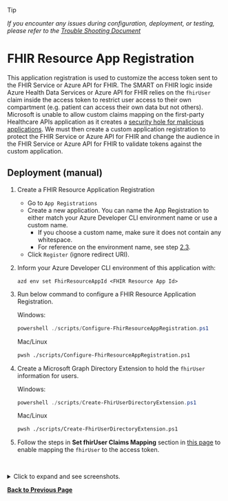 > [!TIP]
> *If you encounter any issues during configuration, deployment, or testing, please refer to the [Trouble Shooting Document](../troubleshooting.md)*

# FHIR Resource App Registration

This application registration is used to customize the access token sent to the FHIR Service or Azure API for FHIR. The SMART on FHIR logic inside Azure Health Data Services or Azure API for FHIR relies on the `fhirUser` claim inside the access token to restrict user access to their own compartment (e.g. patient can access their own data but not others). Microsoft is unable to allow custom claims mapping on the first-party Healthcare APIs application as it creates a [security hole for malicious applications](https://learn.microsoft.com/en-us/entra/identity-platform/reference-app-manifest#acceptmappedclaims-attribute). We must then create a custom application registration to protect the FHIR Service or Azure API for FHIR and change the audience in the FHIR Service or Azure API for FHIR to validate tokens against the custom application.

## Deployment (manual)

1. Create a FHIR Resource Application Registration
    - Go to `App Registrations`
    - Create a new application. You can name the App Registration to either match your Azure Developer CLI environment name or use a custom name. 
        - If you choose a custom name, make sure it does not contain any whitespace. 
        - For reference on the environment name, see step [2.3](../deployment.md/#2-prepare-and-deploy-environment/).
    - Click `Register` (ignore redirect URI).

1. Inform your Azure Developer CLI environment of this application with:
    ```
    azd env set FhirResourceAppId <FHIR Resource App Id>
    ```
1. Run below command to configure a FHIR Resource Application Registration.
    
    Windows:
    ```powershell
    powershell ./scripts/Configure-FhirResourceAppRegistration.ps1
    ```
    
    Mac/Linux
    ```bash
    pwsh ./scripts/Configure-FhirResourceAppRegistration.ps1
    ```
1. Create a Microsoft Graph Directory Extension to hold the `fhirUser` information for users.
    
    Windows:
    ```powershell
    powershell ./scripts/Create-FhirUserDirectoryExtension.ps1
    ```
    
    Mac/Linux
    ```bash
    pwsh ./scripts/Create-FhirUserDirectoryExtension.ps1
    ```
1. Follow the steps in **Set fhirUser Claims Mapping** section in [this page](./set-fhir-user-mapping.md) to enable mapping the `fhirUser` to the access token.

<br /><details><summary>Click to expand and see screenshots.</summary>
![](./images/fhir_resource_app_primary_domain.png)
![](./images/fhir_resource_app_new_app.png)
![](./images/fhir_resource_app_new_app2.png)
![](./images/fhir_resource_app_set_uri.png)
![](./images/fhir_resource_app_set_uri2.png)
![](./images/fhir_resource_app_manifest.png)
![](./images/fhir_resource_app_manifest_2.png)
</details>

**[Back to Previous Page](../deployment.md#2-prepare-and-deploy-environment)**